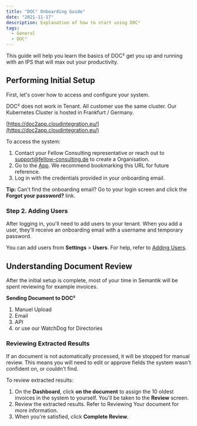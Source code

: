```yaml
---
title: "DOC² Onboarding Guide"
date: "2021-11-17"
description: Explanation of how to start using DOC²
tags:
  - General
  - DOC²
---
```


This guide will help you learn the basics of DOC² get you up and running with an IPS that will max out your productivity.

## **Performing Initial Setup**

First, let's cover how to access and configure your system.

DOC² does not work in Tenant. All customer use the same cluster. Our Kubernetes Cluster is hosted in Frankfurt / Germany.

[https://doc2app.cloudintegration.eu/](https://doc2app.cloudintegration.eu/)

To access the system:

1. Contact your Fellow Consulting representative or reach out to [support@fellow-consulting.de](mailto:support@fellow-consulting.de) to create a Organisation.
2. Go to the [App](https://doc2app.cloudintegration.eu/). We recommend bookmarking this URL for future reference.
3. Log in with the credentials provided in your onboarding email.

**Tip:** Can't find the onboarding email? Go to your login screen and click the **Forgot your password?** link.

### Step 2. Adding Users

After logging in, you'll need to add users to your tenant. When you add a user, they'll receive an onboarding email with a username and temporary password.

You can add users from **Settings** \> **Users**. For help, refer to [Adding Users](/doc2/doc2app/settings-users/).

## **Understanding Document Review**

After the initial setup is complete, most of your time in Semantik will be spent reviewing for example invoices.

**Sending Document to DOC²**

1. Manuel Upload
2. Email
3. API
4. or use our WatchDog for Directories

### Reviewing Extracted Results

If an document is not automatically processed, it will be stopped for manual review. This means you will need to edit or approve fields the system wasn't confident on, or couldn't find.

To review extracted results:

1. On the **Dashboard**, click **on the document** to assign the 10 oldest invoices in the system to yourself. You'll be taken to the **Review** screen.
2. Review the extracted results. Refer to Reviewing Your document for more information.
3. When you're satisfied, click **Complete Review**.
